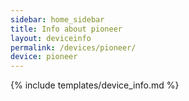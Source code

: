 ```yaml
---
sidebar: home_sidebar
title: Info about pioneer
layout: deviceinfo
permalink: /devices/pioneer/
device: pioneer
---
```

{% include templates/device_info.md %}
